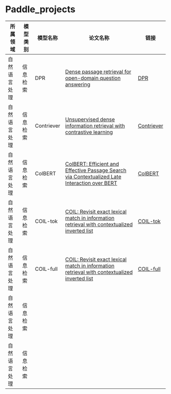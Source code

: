 # Paddle_projects

| 所属领域       | 模型类别   | 模型名称   | 论文名称                                                                 | 链接                  |
| ------------- | -------- | -------- | -------------------------------------------------------------------- | -------------------- |
| 自然语言处理    | 信息检索   | DPR      | [Dense passage retrieval for open-domain question answering](https://paperswithcode.com/paper/dense-passage-retrieval-for-open-domain) | [DPR](./DPR/)        |
| 自然语言处理    | 信息检索   | Contriever | [Unsupervised dense information retrieval with contrastive learning](https://paperswithcode.com/paper/towards-unsupervised-dense-information) | [Contriever](./Contriever/) |
| 自然语言处理    | 信息检索   | ColBERT | [ColBERT: Efficient and Effective Passage Search via Contextualized Late Interaction over BERT](https://paperswithcode.com/paper/colbert-efficient-and-effective-passage) | [ColBERT](./ColBERT/) |
| 自然语言处理    | 信息检索   | COIL-tok | [COIL: Revisit exact lexical match in information retrieval with contextualized inverted list](https://paperswithcode.com/paper/coil-revisit-exact-lexical-match-in) | [COIL-tok](./COIL-tok/) |
| 自然语言处理    | 信息检索   | COIL-full | [COIL: Revisit exact lexical match in information retrieval with contextualized inverted list](https://paperswithcode.com/paper/coil-revisit-exact-lexical-match-in) | [COIL-full](./COIL-full/) |
| 自然语言处理    | 信息检索   |
| 自然语言处理    | 信息检索   |